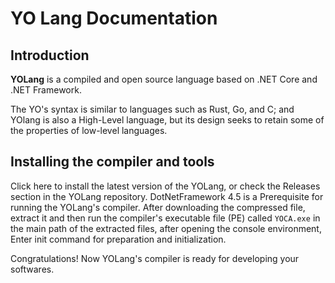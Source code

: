  <div dir="auto">

# YO Lang Documentation

## Introduction
**YOLang** is a compiled and open source language based on .NET Core and .NET Framework.

The YO's syntax is similar to languages such as Rust, Go, and C; and YOlang is also a High-Level language, but its design seeks to retain some of the properties of low-level languages.

## Installing the compiler and tools
Click here to install the latest version of the YOLang, or check the Releases section in the YOLang repository.
DotNetFramework 4.5 is a Prerequisite for running the YOLang's compiler.
After downloading the compressed file, extract it and then run the compiler's executable file (PE) called `YOCA.exe` in the main path of the extracted files, after opening the console environment, Enter init command for preparation and initialization.

Congratulations!  Now YOLang's compiler is ready for developing your softwares.
 </div>
 
[rellink]: <https://github.com/YODevs/YO/releases>
